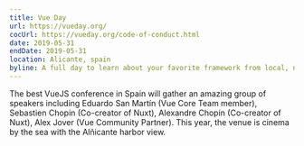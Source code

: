 ```yaml
---
title: Vue Day
url: https://vueday.org/
cocUrl: https://vueday.org/code-of-conduct.html
date: 2019-05-31
endDate: 2019-05-31
location: Alicante, spain
byline: A full day to learn about your favorite framework from local, national and international speakers.
---
```


The best VueJS conference in Spain will gather an amazing group of speakers including Eduardo San Martín (Vue Core Team member), Sebastien Chopin (Co-creator of Nuxt), Alexandre Chopin (Co-creator of Nuxt), Alex Jover (Vue Community Partner). This year, the venue is cinema by the sea with the Alñicante harbor view.
